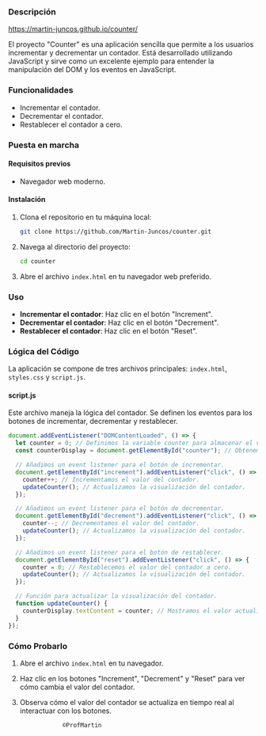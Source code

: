 ### Descripción
https://martin-juncos.github.io/counter/

El proyecto "Counter" es una aplicación sencilla que permite a los usuarios incrementar y decrementar un contador. Está desarrollado utilizando JavaScript y sirve como un excelente ejemplo para entender la manipulación del DOM y los eventos en JavaScript.

### Funcionalidades

- Incrementar el contador.
- Decrementar el contador.
- Restablecer el contador a cero.

### Puesta en marcha

#### Requisitos previos

- Navegador web moderno.

#### Instalación

1. Clona el repositorio en tu máquina local:

   ```bash
   git clone https://github.com/Martin-Juncos/counter.git
   ```

2. Navega al directorio del proyecto:

   ```bash
   cd counter
   ```

3. Abre el archivo `index.html` en tu navegador web preferido.

### Uso

- **Incrementar el contador**: Haz clic en el botón "Increment".
- **Decrementar el contador**: Haz clic en el botón "Decrement".
- **Restablecer el contador**: Haz clic en el botón "Reset".

### Lógica del Código

La aplicación se compone de tres archivos principales: `index.html`, `styles.css` y `script.js`.

#### script.js

Este archivo maneja la lógica del contador. Se definen los eventos para los botones de incrementar, decrementar y restablecer.

```javascript
document.addEventListener("DOMContentLoaded", () => {
  let counter = 0; // Definimos la variable counter para almacenar el valor del contador.
  const counterDisplay = document.getElementById("counter"); // Obtenemos el elemento HTML donde se mostrará el contador.

  // Añadimos un event listener para el botón de incrementar.
  document.getElementById("increment").addEventListener("click", () => {
    counter++; // Incrementamos el valor del contador.
    updateCounter(); // Actualizamos la visualización del contador.
  });

  // Añadimos un event listener para el botón de decrementar.
  document.getElementById("decrement").addEventListener("click", () => {
    counter--; // Decrementamos el valor del contador.
    updateCounter(); // Actualizamos la visualización del contador.
  });

  // Añadimos un event listener para el botón de restablecer.
  document.getElementById("reset").addEventListener("click", () => {
    counter = 0; // Restablecemos el valor del contador a cero.
    updateCounter(); // Actualizamos la visualización del contador.
  });

  // Función para actualizar la visualización del contador.
  function updateCounter() {
    counterDisplay.textContent = counter; // Mostramos el valor actualizado del contador en el elemento HTML.
  }
});
```

### Cómo Probarlo

1.  Abre el archivo `index.html` en tu navegador.
2.  Haz clic en los botones "Increment", "Decrement" y "Reset" para ver cómo cambia el valor del contador.
3.  Observa cómo el valor del contador se actualiza en tiempo real al interactuar con los botones.

                    ©ProfMartin
